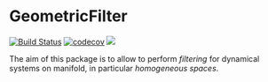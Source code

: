 # GeometricFilter

[![Build Status](https://github.com/olivierverdier/GeometricFilter.jl/actions/workflows/CI.yml/badge.svg?branch=main)](https://github.com/olivierverdier/GeometricFilter.jl/actions/workflows/CI.yml?query=branch%3Amain)
[![codecov](https://codecov.io/gh/olivierverdier/GeometricFilter.jl/graph/badge.svg?token=aTe2GSxvIw)](https://codecov.io/gh/olivierverdier/GeometricFilter.jl)
[![](https://img.shields.io/badge/docs-dev-blue.svg)](https://olivierverdier.github.io/GeometricFilter.jl/)


The aim of this package is to allow to perform *filtering*
for dynamical systems on manifold, in particular *homogeneous spaces*.
